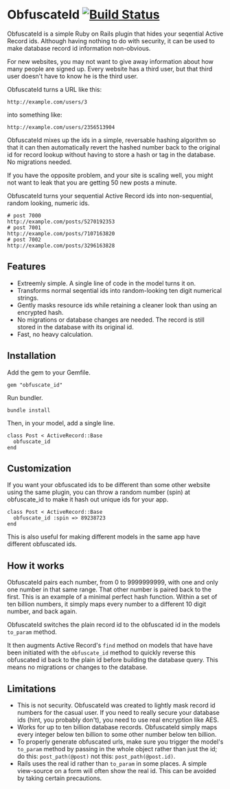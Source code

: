 # ObfuscateId [![Build Status](https://secure.travis-ci.org/namick/obfuscate_id.png)](http://travis-ci.org/namick/obfuscate_id)

ObfuscateId is a simple Ruby on Rails plugin that hides your seqential Active Record ids.  Although having nothing to do with security, it can be used to make database record id information non-obvious.

For new websites, you may not want to give away information about how many people are signed up.  Every website has a third user, but that third user doesn't have to know he is the third user.

ObfuscateId turns a URL like this:

    http://example.com/users/3

into something like:

    http://example.com/users/2356513904
    
ObfuscateId mixes up the ids in a simple, reversable hashing algorithm so that it can then automatically revert the hashed number back to the original id for record lookup without having to store a hash or tag in the database.  No migrations needed.

If you have the opposite problem, and your site is scaling well, you might not want to leak that you are getting 50 new posts a minute.

ObfuscateId turns your sequential Active Record ids into non-sequential, random looking, numeric ids.

    # post 7000
    http://example.com/posts/5270192353
    # post 7001
    http://example.com/posts/7107163820
    # post 7002
    http://example.com/posts/3296163828

## Features

* Extreemly simple. A single line of code in the model turns it on.
* Transforms normal seqential ids into random-looking ten digit numerical strings.
* Gently masks resource ids while retaining a cleaner look than using an encrypted hash.
* No migrations or database changes are needed.  The record is still stored in the database with its original id.
* Fast, no heavy calculation.


## Installation

Add the gem to your Gemfile.

    gem "obfuscate_id"

Run bundler.

    bundle install

Then, in your model, add a single line.  

    class Post < ActiveRecord::Base
      obfuscate_id
    end

## Customization

If you want your obfuscated ids to be different than some other website using the same plugin, you can throw a random number (spin) at obfuscate_id to make it hash out unique ids for your app.

    class Post < ActiveRecord::Base
      obfuscate_id :spin => 89238723
    end

This is also useful for making different models in the same app have different obfuscated ids.

## How it works

ObfuscateId pairs each number, from 0 to 9999999999, with one and only one number in that same range.  That other number is paired back to the first.  This is an example of a minimal perfect hash function.   Within a set of ten billion numbers, it simply maps every number to a different 10 digit number, and back again.

ObfuscateId switches the plain record id to the obfuscated id in the models `to_param` method.

It then augments Active Record's `find` method on models that have have been initiated with the `obfuscate_id` method to quickly reverse this obfuscated id back to the plain id before building the database query. This means no migrations or changes to the database.

## Limitations

* This is not security.  ObfuscateId was created to lightly mask record id numbers for the casual user.  If you need to really secure your database ids (hint, you probably don't), you need to use real encryption like AES.
* Works for up to ten billion database records.  ObfuscateId simply maps every integer below ten billion to some other number below ten billion.
* To properly generate obfuscated urls, make sure you trigger the model's `to_param` method by passing in the whole object rather than just the id; do this: `post_path(@post)` not this: `post_path(@post.id)`.
* Rails uses the real id rather than `to_param` in some places.  A simple view-source on a form will often show the real id. This can be avoided by taking certain precautions. 

